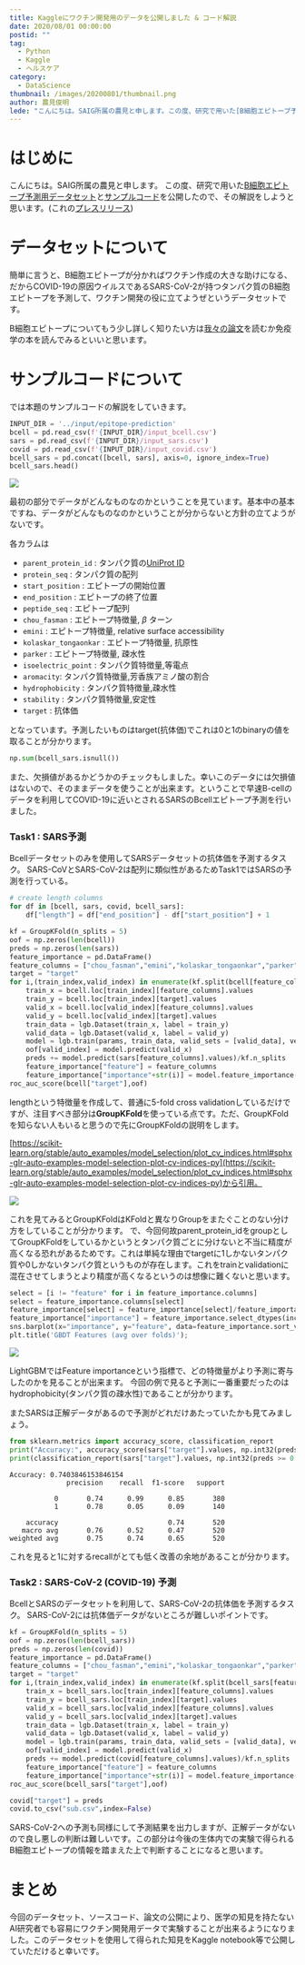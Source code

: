 ```yaml
---
title: Kaggleにワクチン開発用のデータを公開しました & コード解説
date: 2020/08/01 00:00:00
postid: ""
tag:
  - Python
  - Kaggle
  - ヘルスケア
category:
  - DataScience
thumbnail: /images/20200801/thumbnail.png
author: 農見俊明
lede: "こんにちは。SAIG所属の農見と申します。この度、研究で用いた[B細胞エピトープ予測用データセット]を公開したので、その解説をします。簡単に言うと、B細胞エピトープが分かればワクチン作成の大きな助けになる、だからCOVID-19の原因ウイルスであるSARS-CoV-2が持つタンパク質のB細胞エピトープを予測して..."
---
```

# はじめに
こんにちは。SAIG所属の農見と申します。
この度、研究で用いた[B細胞エピトープ予測用データセット](https://www.kaggle.com/futurecorporation/epitope-prediction)と[サンプルコード](https://www.kaggle.com/futurecorporation/covid-19-sars-b-cells-basic-predictions-and-eda)を公開したので、その解説をしようと思います。(これの[プレスリリース](https://prtimes.jp/main/html/rd/p/000000406.000004374.html))

# データセットについて
簡単に言うと、B細胞エピトープが分かればワクチン作成の大きな助けになる、だからCOVID-19の原因ウイルスであるSARS-CoV-2が持つタンパク質のB細胞エピトープを予測して、ワクチン開発の役に立てようぜというデータセットです。


B細胞エピトープについてもう少し詳しく知りたい方は[我々の論文](https://www.biorxiv.org/content/10.1101/2020.07.27.224121v1)を読むか免疫学の本を読んでみるといいと思います。

# サンプルコードについて

では本題のサンプルコードの解説をしていきます。

```python
INPUT_DIR = '../input/epitope-prediction'
bcell = pd.read_csv(f'{INPUT_DIR}/input_bcell.csv')
sars = pd.read_csv(f'{INPUT_DIR}/input_sars.csv')
covid = pd.read_csv(f'{INPUT_DIR}/input_covid.csv')
bcell_sars = pd.concat([bcell, sars], axis=0, ignore_index=True)
bcell_sars.head()
```

<img src="/images/20200801/Screenshot from 2020-07-31 05-55-30.png" loading="lazy">

最初の部分でデータがどんなものなのかということを見ています。基本中の基本ですね、データがどんなものなのかということが分からないと方針の立てようがないです。

各カラムは

- `parent_protein_id` : タンパク質の[UniProt ID](https://www.uniprot.org/)
- `protein_seq` : タンパク質の配列
- `start_position` : エピトープの開始位置
- `end_position` : エピトープの終了位置
- `peptide_seq` : エピトープ配列
- `chou_fasman` : エピトープ特徴量, $\beta$ ターン
- `emini` : エピトープ特徴量, relative surface accessibility
- `kolaskar_tongaonkar` : エピトープ特徴量, 抗原性
- `parker` : エピトープ特徴量, 疎水性
- `isoelectric_point` : タンパク質特徴量,等電点
- `aromacity`: タンパク質特徴量,芳香族アミノ酸の割合
- `hydrophobicity` : タンパク質特徴量,疎水性
- `stability` : タンパク質特徴量,安定性
- `target` : 抗体価


となっています。予測したいものはtarget(抗体価)でこれは0と1のbinaryの値を取ることが分かります。



```python
np.sum(bcell_sars.isnull())
```

また、欠損値があるかどうかのチェックもしました。幸いこのデータには欠損値はないので、そのままデータを使うことが出来ます。ということで早速B-cellのデータを利用してCOVID-19に近いとされるSARSのBcellエピトープ予測を行いました。

### Task1 : SARS予測

Bcellデータセットのみを使用してSARSデータセットの抗体価を予測するタスク。
SARS-CoVとSARS-CoV-2は配列に類似性があるためTask1ではSARSの予測を行っている。

```python
# create length columns
for df in [bcell, sars, covid, bcell_sars]:
    df["length"] = df["end_position"] - df["start_position"] + 1

kf = GroupKFold(n_splits = 5)
oof = np.zeros(len(bcell))
preds = np.zeros(len(sars))
feature_importance = pd.DataFrame()
feature_columns = ["chou_fasman","emini","kolaskar_tongaonkar","parker","length","isoelectric_point","aromaticity","hydrophobicity","stability"]
target = "target"
for i,(train_index,valid_index) in enumerate(kf.split(bcell[feature_columns],bcell["target"],bcell["parent_protein_id"])):
    train_x = bcell.loc[train_index][feature_columns].values
    train_y = bcell.loc[train_index][target].values
    valid_x = bcell.loc[valid_index][feature_columns].values
    valid_y = bcell.loc[valid_index][target].values
    train_data = lgb.Dataset(train_x, label = train_y)
    valid_data = lgb.Dataset(valid_x, label = valid_y)
    model = lgb.train(params, train_data, valid_sets = [valid_data], verbose_eval=20,num_boost_round=500,early_stopping_rounds=50)
    oof[valid_index] = model.predict(valid_x)
    preds += model.predict(sars[feature_columns].values)/kf.n_splits
    feature_importance["feature"] = feature_columns
    feature_importance["importance"+str(i)] = model.feature_importance()
roc_auc_score(bcell["target"],oof)
```

lengthという特徴量を作成して、普通に5-fold cross validationしているだけですが、注目すべき部分は**GroupKFold**を使っている点です。ただ、GroupKFoldを知らない人もいると思うので先にGroupKFoldの説明をします。

[https://scikit-learn.org/stable/auto_examples/model_selection/plot_cv_indices.html#sphx-glr-auto-examples-model-selection-plot-cv-indices-py](https://scikit-learn.org/stable/auto_examples/model_selection/plot_cv_indices.html#sphx-glr-auto-examples-model-selection-plot-cv-indices-py)から引用。


<img src="/images/20200801/Screenshot from 2020-07-31 06-20-49.png" loading="lazy">

これを見てみるとGroupKFoldはKFoldと異なりGroupをまたぐことのない分け方をしていることが分かります。
で、今回何故parent_protein_idをgroupとしてGroupKFoldをしているかというとタンパク質ごとに分けないと不当に精度が高くなる恐れがあるためです。これは単純な理由でtargetに1しかないタンパク質や0しかないタンパク質というものが存在します。これをtrainとvalidationに混在させてしまうとより精度が高くなるというのは想像に難くないと思います。

```python
select = [i != "feature" for i in feature_importance.columns]
select = feature_importance.columns[select]
feature_importance[select] = feature_importance[select]/feature_importance[select].sum()
feature_importance["importance"] = feature_importance.select_dtypes(include=[np.number]).mean(axis=1)
sns.barplot(x="importance", y="feature", data=feature_importance.sort_values(by="importance", ascending=False));
plt.title('GBDT Features (avg over folds)');
```

<img src="/images/20200801/Screenshot from 2020-07-31 06-56-08.png" loading="lazy">

LightGBMではFeature importanceという指標で、どの特徴量がより予測に寄与したのかを見ることが出来ます。
今回の例で見ると予測に一番重要だったのはhydrophobicity(タンパク質の疎水性)であることが分かります。

またSARSは正解データがあるので予測がどれだけあたっていたかも見てみましょう。

```python
from sklearn.metrics import accuracy_score, classification_report
print("Accuracy:", accuracy_score(sars["target"].values, np.int32(preds >= 0.5)))
print(classification_report(sars["target"].values, np.int32(preds >= 0.5)))
```
```
Accuracy: 0.7403846153846154
              precision    recall  f1-score   support

           0       0.74      0.99      0.85       380
           1       0.78      0.05      0.09       140

    accuracy                           0.74       520
   macro avg       0.76      0.52      0.47       520
weighted avg       0.75      0.74      0.65       520
```

これを見ると1に対するrecallがとても低く改善の余地があることが分かります。

### Task2 : SARS-CoV-2 (COVID-19) 予測

BcellとSARSのデータセットを利用して、SARS-CoV-2の抗体価を予測するタスク。
SARS-CoV-2には抗体価データがないところが難しいポイントです。

```python
kf = GroupKFold(n_splits = 5)
oof = np.zeros(len(bcell_sars))
preds = np.zeros(len(covid))
feature_importance = pd.DataFrame()
feature_columns = ["chou_fasman","emini","kolaskar_tongaonkar","parker","length","isoelectric_point","aromaticity","hydrophobicity","stability"]
target = "target"
for i,(train_index,valid_index) in enumerate(kf.split(bcell_sars[feature_columns],bcell_sars["target"],bcell_sars["parent_protein_id"])):
    train_x = bcell_sars.loc[train_index][feature_columns].values
    train_y = bcell_sars.loc[train_index][target].values
    valid_x = bcell_sars.loc[valid_index][feature_columns].values
    valid_y = bcell_sars.loc[valid_index][target].values
    train_data = lgb.Dataset(train_x, label = train_y)
    valid_data = lgb.Dataset(valid_x, label = valid_y)
    model = lgb.train(params, train_data, valid_sets = [valid_data], verbose_eval=20,num_boost_round=500,early_stopping_rounds=50)
    oof[valid_index] = model.predict(valid_x)
    preds += model.predict(covid[feature_columns].values)/kf.n_splits
    feature_importance["feature"] = feature_columns
    feature_importance["importance"+str(i)] = model.feature_importance()
roc_auc_score(bcell_sars["target"],oof)

covid["target"] = preds
covid.to_csv("sub.csv",index=False)
```

SARS-CoV-2への予測も同様にして予測結果を出力しますが、正解データがないので良し悪しの判断は難しいです。この部分は今後の生体内での実験で得られるB細胞エピトープの情報を踏まえた上で判断することになると思います。


# まとめ
今回のデータセット、ソースコード、論文の公開により、医学の知見を持たないAI研究者でも容易にワクチン開発用データで実験することが出来るようになりました。このデータセットを使用して得られた知見をKaggle notebook等で公開していただけると幸いです。
